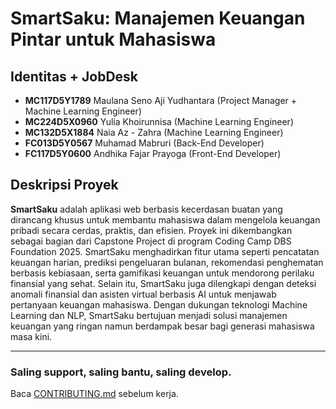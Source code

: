 # **SmartSaku: Manajemen Keuangan Pintar untuk Mahasiswa**

## Identitas + JobDesk
- **MC117D5Y1789** Maulana Seno Aji Yudhantara (Project Manager + Machine Learning Engineer)  
- **MC224D5X0960** Yulia Khoirunnisa (Machine Learning Engineer)  
- **MC132D5X1884** Naia Az - Zahra (Machine Learning Engineer)  
- **FC013D5Y0567** Muhamad Mabruri (Back-End Developer)  
- **FC117D5Y0600** Andhika Fajar Prayoga (Front-End Developer)  

## Deskripsi Proyek
**SmartSaku** adalah aplikasi web berbasis kecerdasan buatan yang dirancang khusus untuk membantu mahasiswa dalam mengelola keuangan pribadi secara cerdas, praktis, dan efisien. Proyek ini dikembangkan sebagai bagian dari Capstone Project di program Coding Camp DBS Foundation 2025. SmartSaku menghadirkan fitur utama seperti pencatatan keuangan harian, prediksi pengeluaran bulanan, rekomendasi penghematan berbasis kebiasaan, serta gamifikasi keuangan untuk mendorong perilaku finansial yang sehat. Selain itu, SmartSaku juga dilengkapi dengan deteksi anomali finansial dan asisten virtual berbasis AI untuk menjawab pertanyaan keuangan mahasiswa. Dengan dukungan teknologi Machine Learning dan NLP, SmartSaku bertujuan menjadi solusi manajemen keuangan yang ringan namun berdampak besar bagi generasi mahasiswa masa kini.

---

### Saling support, saling bantu, saling develop.  
Baca [CONTRIBUTING.md](./CONTRIBUTING.md) sebelum kerja.
